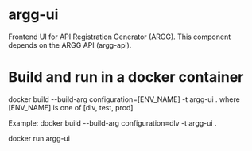 # argg-ui
Frontend UI for API Registration Generator (ARGG).  This component depends on the 
ARGG API (argg-api).

# Build and run in a docker container

docker build --build-arg configuration=[ENV_NAME] -t argg-ui .
  where [ENV_NAME] is one of [dlv, test, prod]

Example: 
  docker build --build-arg configuration=dlv -t argg-ui .

docker run argg-ui